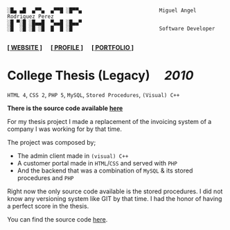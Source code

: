 ```

░█▄ ▄█  ▄▀▀▄  ▄▀▀█ ░█▀▀▄                         Miguel Angel Rodriguez Perez
░█ ▀░█ ░█▄▄█  ▀▄▄█ ░█▄▄▀
░█  ░█ ░█ ░█  █  █ ░█                            Software Developer
       
```

[website_link]: https://marp.rocks/
[git_profile]: https://github.com/marp-dev
[portfolio_link]: https://github.com/marp-dev

**[<ins>[ WEBSITE ]</ins>][website_link]** &nbsp;&nbsp;&nbsp; **[<ins>[ PROFILE ]</ins>][git_profile]** &nbsp;&nbsp;&nbsp; **[<ins>[ PORTFOLIO ]</ins>][portfolio_link]**



# College Thesis (Legacy) &nbsp;&nbsp;&nbsp; _2010_

`HTML 4`, `CSS 2`, `PHP 5`, `MySQL`, `Stored Procedures`, `(Visual) C++`

**There is the source code available [here](https://github.com/marp-dev/FiscalproERP)**

For my thesis project I made a replacement of the invoicing system of a company I was working for by that time.

The project was composed by;

- The admin client made in `(visual) C++`
- A customer portal made in `HTML`/`CSS` and served with `PHP`
- And the backend that was a combination of `MySQL` & its stored procedures and `PHP`

Right now the only source code available is the stored procedures. I did not know any versioning system like GIT by that time. I had the honor of having a perfect score in the thesis.

You can find the source code [here](https://github.com/marp-dev/FiscalproERP).

